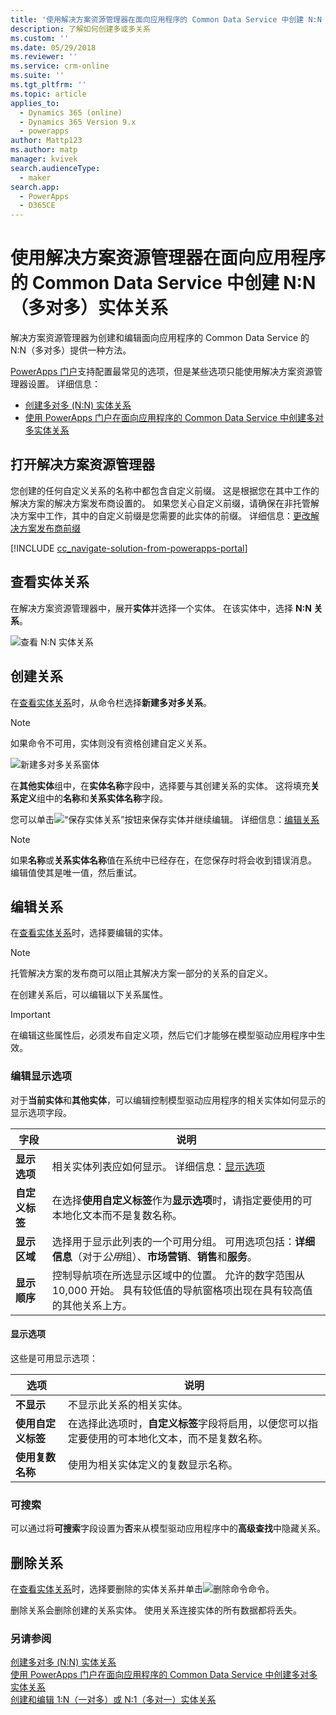```yaml
---
title: '使用解决方案资源管理器在面向应用程序的 Common Data Service 中创建 N:N（多对多）实体关系 | MicrosoftDocs'
description: 了解如何创建多或多关系
ms.custom: ''
ms.date: 05/29/2018
ms.reviewer: ''
ms.service: crm-online
ms.suite: ''
ms.tgt_pltfrm: ''
ms.topic: article
applies_to:
  - Dynamics 365 (online)
  - Dynamics 365 Version 9.x
  - powerapps
author: Mattp123
ms.author: matp
manager: kvivek
search.audienceType:
  - maker
search.app:
  - PowerApps
  - D365CE
---
```


# <a name="create-nn-many-to-many-entity-relationships-in-common-data-service-for-apps-using-solution-explorer"></a>使用解决方案资源管理器在面向应用程序的 Common Data Service 中创建 N:N（多对多）实体关系

解决方案资源管理器为创建和编辑面向应用程序的 Common Data Service 的 N:N（多对多）提供一种方法。

[PowerApps 门户](https://web.powerapps.com/?utm_source=padocs&utm_medium=linkinadoc&utm_campaign=referralsfromdoc)支持配置最常见的选项，但是某些选项只能使用解决方案资源管理器设置。 详细信息：
- [创建多对多 (N:N) 实体关系](create-edit-nn-relationships.md)
- [使用 PowerApps 门户在面向应用程序的 Common Data Service 中创建多对多实体关系](create-edit-nn-relationships-portal.md)

  
## <a name="open-solution-explorer"></a>打开解决方案资源管理器

您创建的任何自定义关系的名称中都包含自定义前缀。 这是根据您在其中工作的解决方案的解决方案发布商设置的。 如果您关心自定义前缀，请确保在非托管解决方案中工作，其中的自定义前缀是您需要的此实体的前缀。 详细信息：[更改解决方案发布商前缀](change-solution-publisher-prefix.md) 

[!INCLUDE [cc_navigate-solution-from-powerapps-portal](../../includes/cc_navigate-solution-from-powerapps-portal.md)]

## <a name="view-entity-relationships"></a>查看实体关系

在解决方案资源管理器中，展开**实体**并选择一个实体。 在该实体中，选择 **N:N 关系**。

![查看 N:N 实体关系](media/view-nn-entity-relationships-solution-explorer.png)

## <a name="create-relationships"></a>创建关系

在[查看实体关系](#view-entity-relationships)时，从命令栏选择**新建多对多关系**。

> [!NOTE]
> 如果命令不可用，实体则没有资格创建自定义关系。

![新建多对多关系窗体](media/new-nn-entity-relationship-form-solution-explorer.png)

在**其他实体**组中，在**实体名称**字段中，选择要与其创建关系的实体。 这将填充**关系定义**组中的**名称**和**关系实体名称**字段。

您可以单击![“保存实体关系”按钮](media/save-entity-icon-solution-explorer.png)来保存实体并继续编辑。 详细信息：[编辑关系](#edit-relationships)

> [!NOTE]
> 如果**名称**或**关系实体名称**值在系统中已经存在，在您保存时将会收到错误消息。 编辑值使其是唯一值，然后重试。

## <a name="edit-relationships"></a>编辑关系

在[查看实体关系](#view-entity-relationships)时，选择要编辑的实体。 

> [!NOTE]
> 托管解决方案的发布商可以阻止其解决方案一部分的关系的自定义。

在创建关系后，可以编辑以下关系属性。

> [!IMPORTANT]
> 在编辑这些属性后，必须发布自定义项，然后它们才能够在模型驱动应用程序中生效。

### <a name="edit-display-options"></a>编辑显示选项

对于**当前实体**和**其他实体**，可以编辑控制模型驱动应用程序的相关实体如何显示的显示选项字段。

|字段|说明|
|--|--|
|**显示选项**|相关实体列表应如何显示。 详细信息：[显示选项](#display-options)|
|**自定义标签**|在选择**使用自定义标签**作为**显示选项**时，请指定要使用的可本地化文本而不是复数名称。|
|**显示区域**|选择用于显示此列表的一个可用分组。 可用选项包括：**详细信息**（对于*公用*组）、**市场营销**、**销售**和**服务**。 |
|**显示顺序**|控制导航项在所选显示区域中的位置。 允许的数字范围从 10,000 开始。 具有较低值的导航窗格项出现在具有较高值的其他关系上方。|

<!-- TODO: Not sure whether Display Area or Display Order are still used anymore. Might only be used in the Outlook client?-->

#### <a name="display-options"></a>显示选项

这些是可用显示选项：

|选项|说明|
|--|--|
|**不显示**|不显示此关系的相关实体。|
|**使用自定义标签**|在选择此选项时，**自定义标签**字段将启用，以便您可以指定要使用的可本地化文本，而不是复数名称。|
|**使用复数名称**|使用为相关实体定义的复数显示名称。|

### <a name="searchable"></a>可搜索

可以通过将**可搜索**字段设置为**否**来从模型驱动应用程序中的**高级查找**中隐藏关系。

## <a name="delete-relationships"></a>删除关系

在[查看实体关系](#view-entity-relationships)时，选择要删除的实体关系并单击![删除命令](media/delete.gif)命令。

删除关系会删除创建的关系实体。 使用关系连接实体的所有数据都将丢失。

### <a name="see-also"></a>另请参阅

[创建多对多 (N:N) 实体关系](create-edit-nn-relationships.md)<br />
[使用 PowerApps 门户在面向应用程序的 Common Data Service 中创建多对多实体关系](create-edit-nn-relationships-portal.md)<br />
[创建和编辑 1:N（一对多）或 N:1（多对一）实体关系](create-edit-1n-relationships.md)
